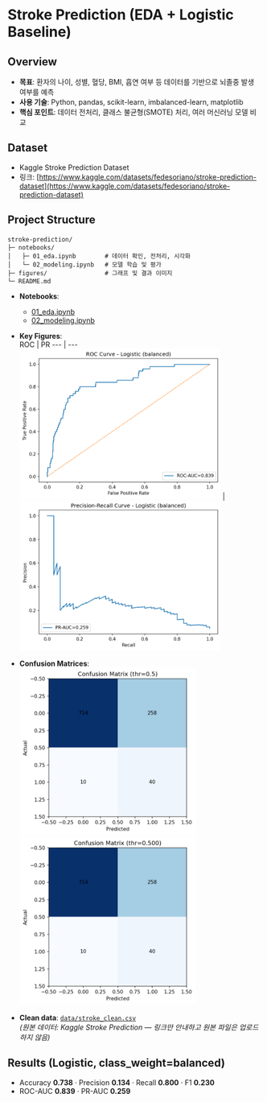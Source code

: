 # Stroke Prediction (EDA + Logistic Baseline)


##  Overview
- **목표**: 환자의 나이, 성별, 혈당, BMI, 흡연 여부 등 데이터를 기반으로 뇌졸중 발생 여부를 예측
- **사용 기술**: Python, pandas, scikit-learn, imbalanced-learn, matplotlib
- **핵심 포인트**: 데이터 전처리, 클래스 불균형(SMOTE) 처리, 여러 머신러닝 모델 비교

##  Dataset
- Kaggle Stroke Prediction Dataset  
- 링크: [https://www.kaggle.com/datasets/fedesoriano/stroke-prediction-dataset](https://www.kaggle.com/datasets/fedesoriano/stroke-prediction-dataset)

##  Project Structure
```
stroke-prediction/
├─ notebooks/
│   ├─ 01_eda.ipynb        # 데이터 확인, 전처리, 시각화
│   └─ 02_modeling.ipynb   # 모델 학습 및 평가
├─ figures/                # 그래프 및 결과 이미지
└─ README.md
```
- **Notebooks**:  
  - [01_eda.ipynb](notebooks/01_eda.ipynb)  
  - [02_modeling.ipynb](notebooks/02_modeling.ipynb)

- **Key Figures**:  
  ROC | PR
  --- | ---
  <img src="figures/roc_logit.png" width="400"/> | <img src="figures/pr_logit.png" width="400"/>

- **Confusion Matrices**:  
  <img src="figures/confmat_logit_default.png" width="350"/>  
  <img src="figures/confmat_logit_tuned.png" width="350"/>

- **Clean data**: [`data/stroke_clean.csv`](data/stroke_clean.csv)  
  *(원본 데이터: Kaggle Stroke Prediction — 링크만 안내하고 원본 파일은 업로드하지 않음)*

## Results (Logistic, class_weight=balanced)
- Accuracy **0.738** · Precision **0.134** · Recall **0.800** · F1 **0.230**  
- ROC-AUC **0.839** · PR-AUC **0.259**
